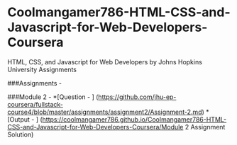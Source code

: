 # Coolmangamer786-HTML-CSS-and-Javascript-for-Web-Developers-Coursera
HTML, CSS, and Javascript for Web Developers by Johns Hopkins University Assignments

###Assignments - 

###Module 2 - 
*[Question - ]  (https://github.com/jhu-ep-coursera/fullstack-course4/blob/master/assignments/assignment2/Assignment-2.md)
*[Output - ]  (https://coolmangamer786.github.io/Coolmangamer786-HTML-CSS-and-Javascript-for-Web-Developers-Coursera/Module 2 Assignment Solution)
